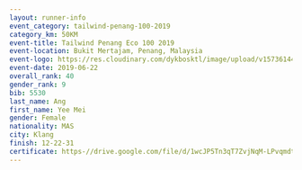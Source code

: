 ```yaml
--- 
layout: runner-info 
event_category: tailwind-penang-100-2019 
category_km: 50KM 
event-title: Tailwind Penang Eco 100 2019 
event-location: Bukit Mertajam, Penang, Malaysia 
event-logo: https://res.cloudinary.com/dykbosktl/image/upload/v1573614442/Logo/Logo_gqlzi3.jpg 
event-date: 2019-06-22 
overall_rank: 40
gender_rank: 9
bib: 5530
last_name: Ang
first_name: Yee Mei
gender: Female
nationality: MAS
city: Klang
finish: 12-22-31
certificate: https-//drive.google.com/file/d/1wcJP5Tn3qT7ZvjNqM-LPvqmdt8ZBy1cr/view?usp=sharing
--- 
```


